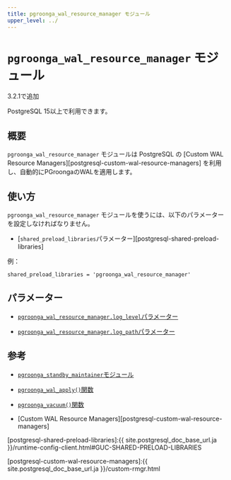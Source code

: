 ```yaml
---
title: pgroonga_wal_resource_manager モジュール
upper_level: ../
---
```


# `pgroonga_wal_resource_manager` モジュール

3.2.1で追加

PostgreSQL 15以上で利用できます。

## 概要

`pgroonga_wal_resource_manager` モジュールは PostgreSQL の [Custom WAL Resource Managers][postgresql-custom-wal-resource-managers] を利用し、自動的にPGroongaのWALを適用します。

## 使い方

`pgroonga_wal_resource_manager` モジュールを使うには、以下のパラメーターを設定しなければなりません。

  * [`shared_preload_libraries`パラメーター][postgresql-shared-preload-libraries]

例：

```text
shared_preload_libraries = 'pgroonga_wal_resource_manager'
```

## パラメーター

  * [`pgroonga_wal_resource_manager.log_level`パラメーター][pgroonga-wal-resource-manager-log-level]

  * [`pgroonga_wal_resource_manager.log_path`パラメーター][pgroonga-wal-resource-manager-log-path]

## 参考

  * [`pgroonga_standby_maintainer`モジュール][pgroonga-standby-maintainer]

  * [`pgroonga_wal_apply()`関数][pgroonga-wal-apply]

  * [`pgroonga_vacuum()`関数][pgroonga-vacuum]

  * [Custom WAL Resource Managers][postgresql-custom-wal-resource-managers]

[postgresql-shared-preload-libraries]:{{ site.postgresql_doc_base_url.ja }}/runtime-config-client.html#GUC-SHARED-PRELOAD-LIBRARIES

[postgresql-custom-wal-resource-managers]:{{ site.postgresql_doc_base_url.ja }}/custom-rmgr.html

[pgroonga-wal-resource-manager-log-level]:../parameters/pgroonga-wal-resource-manager-log-level.html

[pgroonga-wal-resource-manager-log-path]:../parameters/pgroonga-wal-resource-manager-log-path.html

[pgroonga-standby-maintainer]:../modules/pgroonga-standby-maintainer.html

[pgroonga-wal-apply]:../functions/pgroonga-wal-apply.html

[pgroonga-vacuum]:../functions/pgroonga-vacuum.html
